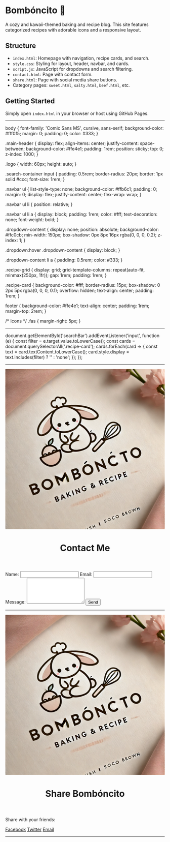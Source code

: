 <!-- README.md -->
# Bombóncito 🍬

A cozy and kawaii-themed baking and recipe blog. This site features categorized recipes with adorable icons and a responsive layout.

## Structure
- `index.html`: Homepage with navigation, recipe cards, and search.
- `style.css`: Styling for layout, header, navbar, and cards.
- `script.js`: JavaScript for dropdowns and search filtering.
- `contact.html`: Page with contact form.
- `share.html`: Page with social media share buttons.
- Category pages: `sweet.html`, `salty.html`, `beef.html`, etc.

## Getting Started
Simply open `index.html` in your browser or host using GitHub Pages.

---

<!-- style.css -->
body {
  font-family: 'Comic Sans MS', cursive, sans-serif;
  background-color: #fff0f5;
  margin: 0;
  padding: 0;
  color: #333;
}

.main-header {
  display: flex;
  align-items: center;
  justify-content: space-between;
  background-color: #ffe4e1;
  padding: 1rem;
  position: sticky;
  top: 0;
  z-index: 1000;
}

.logo {
  width: 60px;
  height: auto;
}

.search-container input {
  padding: 0.5rem;
  border-radius: 20px;
  border: 1px solid #ccc;
  font-size: 1rem;
}

.navbar ul {
  list-style-type: none;
  background-color: #ffb6c1;
  padding: 0;
  margin: 0;
  display: flex;
  justify-content: center;
  flex-wrap: wrap;
}

.navbar ul li {
  position: relative;
}

.navbar ul li a {
  display: block;
  padding: 1rem;
  color: #fff;
  text-decoration: none;
  font-weight: bold;
}

.dropdown-content {
  display: none;
  position: absolute;
  background-color: #ffc0cb;
  min-width: 150px;
  box-shadow: 0px 8px 16px rgba(0, 0, 0, 0.2);
  z-index: 1;
}

.dropdown:hover .dropdown-content {
  display: block;
}

.dropdown-content li a {
  padding: 0.5rem;
  color: #333;
}

.recipe-grid {
  display: grid;
  grid-template-columns: repeat(auto-fit, minmax(250px, 1fr));
  gap: 1rem;
  padding: 1rem;
}

.recipe-card {
  background-color: #fff;
  border-radius: 15px;
  box-shadow: 0 2px 5px rgba(0, 0, 0, 0.1);
  overflow: hidden;
  text-align: center;
  padding: 1rem;
}

footer {
  background-color: #ffe4e1;
  text-align: center;
  padding: 1rem;
  margin-top: 2rem;
}

/* Icons */
.fas {
  margin-right: 5px;
}

---

<!-- script.js -->
document.getElementById('searchBar').addEventListener('input', function (e) {
  const filter = e.target.value.toLowerCase();
  const cards = document.querySelectorAll('.recipe-card');
  cards.forEach(card => {
    const text = card.textContent.toLowerCase();
    card.style.display = text.includes(filter) ? '' : 'none';
  });
});

---

<!-- contact.html -->
<!DOCTYPE html>
<html lang="en">
<head>
  <meta charset="UTF-8">
  <title>Contact Me - Bombóncito</title>
  <link rel="stylesheet" href="style.css">
</head>
<body>
  <header class="main-header">
    <img src="logo.png" alt="Logo" class="logo">
    <h1>Contact Me</h1>
  </header>
  <main>
    <form class="contact-form">
      <label for="name">Name:</label>
      <input type="text" id="name" name="name" required>
      <label for="email">Email:</label>
      <input type="email" id="email" name="email" required>
      <label for="message">Message:</label>
      <textarea id="message" name="message" rows="5"></textarea>
      <button type="submit">Send</button>
    </form>
  </main>
</body>
</html>

---

<!-- share.html -->
<!DOCTYPE html>
<html lang="en">
<head>
  <meta charset="UTF-8">
  <title>Share - Bombóncito</title>
  <link rel="stylesheet" href="style.css">
</head>
<body>
  <header class="main-header">
    <img src="logo.png" alt="Logo" class="logo">
    <h1>Share Bombóncito</h1>
  </header>
  <main>
    <p>Share with your friends:</p>
    <div class="share-buttons">
      <a href="https://facebook.com" target="_blank">Facebook</a>
      <a href="https://twitter.com" target="_blank">Twitter</a>
      <a href="mailto:?subject=Check%20out%20Bomboncito&body=https://yourwebsite.com">Email</a>
    </div>
  </main>
</body>
</html>

---

<!-- sweet.html (sample category page) -->
<!DOCTYPE html>
<html lang="en">
<head>
  <meta charset="UTF-8">
  <title>Sweet Recipes - Bombóncito</title>
  <link rel="stylesheet" href="style.css">
</head>
<body>
  <header class="main-header">
    <img s
